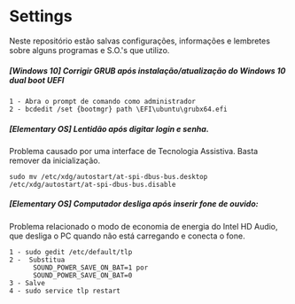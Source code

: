 # Settings
Neste repositório estão salvas configurações, informações e lembretes sobre alguns programas e S.O.'s que utilizo.


##### [Windows 10] Corrigir GRUB após instalação/atualização do Windows 10 dual boot UEFI
```
1 - Abra o prompt de comando como administrador
2 - bcdedit /set {bootmgr} path \EFI\ubuntu\grubx64.efi
```

##### [Elementary OS] Lentidão após digitar login e senha.   
Problema causado por uma interface de Tecnologia Assistiva. Basta remover da inicialização.
```
sudo mv /etc/xdg/autostart/at-spi-dbus-bus.desktop /etc/xdg/autostart/at-spi-dbus-bus.disable
```

##### [Elementary OS] Computador desliga após inserir fone de ouvido:   
Problema relacionado o modo de economia de energia do Intel HD Audio, que desliga o PC quando não está carregando e conecta o fone.
```
1 - sudo gedit /etc/default/tlp
2 -  Substitua 
      SOUND_POWER_SAVE_ON_BAT=1 por 
      SOUND_POWER_SAVE_ON_BAT=0
3 - Salve
4 - sudo service tlp restart
```
